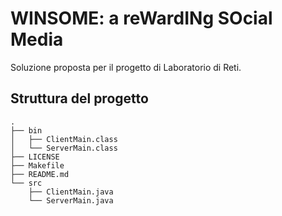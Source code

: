 # WINSOME: a reWardINg SOcial Media
Soluzione proposta per il progetto di Laboratorio di Reti.

## Struttura del progetto
```
.
├── bin
│   ├── ClientMain.class
│   └── ServerMain.class
├── LICENSE
├── Makefile
├── README.md
└── src
    ├── ClientMain.java
    └── ServerMain.java
```